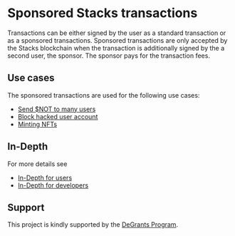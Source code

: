 # Sponsored Stacks transactions

Transactions can be either signed by the user as a standard transaction or as a sponsored transactions. Sponsored transactions are only accepted by the Stacks blockchain when the transaction is additionally signed by the a second user, the sponsor. The sponsor pays for the transaction fees.

## Use cases

The sponsored transactions are used for the following use cases:

- [Send $NOT to many users](send-many.md)
- [Block hacked user account](block.md)
- [Minting NFTs](minting-nfts.md)

## In-Depth

For more details see

- [In-Depth for users](in-depth-users.md)
- [In-Depth for developers](in-depth-developers.md)

## Support

This project is kindly supported by the [DeGrants Program](https://github.com/stacksgov/decentralized-grants/issues/7).
